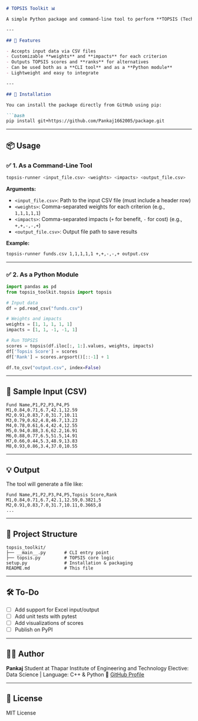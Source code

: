 ````markdown
# TOPSIS Toolkit 📊

A simple Python package and command-line tool to perform **TOPSIS (Technique for Order of Preference by Similarity to Ideal Solution)** — a popular multi-criteria decision-making method.

---

## 🔧 Features

- Accepts input data via CSV files
- Customizable **weights** and **impacts** for each criterion
- Outputs TOPSIS scores and **ranks** for alternatives
- Can be used both as a **CLI tool** and as a **Python module**
- Lightweight and easy to integrate

---

## 🚀 Installation

You can install the package directly from GitHub using pip:

```bash
pip install git+https://github.com/Pankaj1662005/package.git
````

---

## 📦 Usage

### ✅ 1. As a Command-Line Tool

```bash
topsis-runner <input_file.csv> <weights> <impacts> <output_file.csv>
```

**Arguments:**

* `<input_file.csv>`: Path to the input CSV file (must include a header row)
* `<weights>`: Comma-separated weights for each criterion (e.g., `1,1,1,1,1`)
* `<impacts>`: Comma-separated impacts (`+` for benefit, `-` for cost) (e.g., `+,+,-,-,+`)
* `<output_file.csv>`: Output file path to save results

**Example:**

```bash
topsis-runner funds.csv 1,1,1,1,1 +,+,-,-,+ output.csv
```

---

### ✅ 2. As a Python Module

```python
import pandas as pd
from topsis_toolkit.topsis import topsis

# Input data
df = pd.read_csv("funds.csv")

# Weights and impacts
weights = [1, 1, 1, 1, 1]
impacts = [1, 1, -1, -1, 1]

# Run TOPSIS
scores = topsis(df.iloc[:, 1:].values, weights, impacts)
df['Topsis Score'] = scores
df['Rank'] = scores.argsort()[::-1] + 1

df.to_csv("output.csv", index=False)
```

---

## 🧪 Sample Input (CSV)

```csv
Fund Name,P1,P2,P3,P4,P5
M1,0.84,0.71,6.7,42.1,12.59
M2,0.91,0.83,7.0,31.7,10.11
M3,0.79,0.62,4.8,46.7,13.23
M4,0.78,0.61,6.4,42.4,12.55
M5,0.94,0.88,3.6,62.2,16.91
M6,0.88,0.77,6.5,51.5,14.91
M7,0.66,0.44,5.3,48.9,13.83
M8,0.93,0.86,3.4,37.0,10.55
```

---

## 💡 Output

The tool will generate a file like:

```csv
Fund Name,P1,P2,P3,P4,P5,Topsis Score,Rank
M1,0.84,0.71,6.7,42.1,12.59,0.3821,5
M2,0.91,0.83,7.0,31.7,10.11,0.3665,8
...
```

---

## 📁 Project Structure

```
topsis_toolkit/
├── __main__.py       # CLI entry point
├── topsis.py         # TOPSIS core logic
setup.py              # Installation & packaging
README.md             # This file
```

---

## 🛠️ To-Do

* [ ] Add support for Excel input/output
* [ ] Add unit tests with pytest
* [ ] Add visualizations of scores
* [ ] Publish on PyPI

---

## 👨‍💻 Author

**Pankaj**
Student at Thapar Institute of Engineering and Technology
Elective: Data Science | Language: C++ & Python
🔗 [GitHub Profile](https://github.com/Pankaj1662005)

---

## 📄 License

MIT License

```

